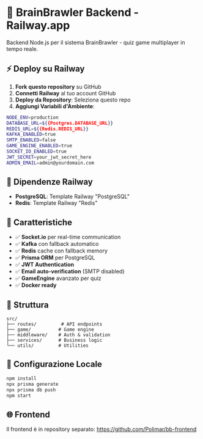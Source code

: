 # 🚂 BrainBrawler Backend - Railway.app

Backend Node.js per il sistema BrainBrawler - quiz game multiplayer in tempo reale.

## ⚡ Deploy su Railway

1. **Fork questo repository** su GitHub
2. **Connetti Railway** al tuo account GitHub
3. **Deploy da Repository**: Seleziona questo repo
4. **Aggiungi Variabili d'Ambiente**:

```bash
NODE_ENV=production
DATABASE_URL=${{Postgres.DATABASE_URL}}
REDIS_URL=${{Redis.REDIS_URL}}
KAFKA_ENABLED=true
SMTP_ENABLED=false
GAME_ENGINE_ENABLED=true
SOCKET_IO_ENABLED=true
JWT_SECRET=your_jwt_secret_here
ADMIN_EMAIL=admin@yourdomain.com
```

## 🔗 Dipendenze Railway

- **PostgreSQL**: Template Railway "PostgreSQL"
- **Redis**: Template Railway "Redis"

## 🚀 Caratteristiche

- ✅ **Socket.io** per real-time communication
- ✅ **Kafka** con fallback automatico
- ✅ **Redis** cache con fallback memory
- ✅ **Prisma ORM** per PostgreSQL
- ✅ **JWT Authentication**
- ✅ **Email auto-verification** (SMTP disabled)
- ✅ **GameEngine** avanzato per quiz
- ✅ **Docker ready**

## 📂 Struttura

```
src/
├── routes/         # API endpoints
├── game/          # Game engine
├── middleware/    # Auth & validation
├── services/      # Business logic
└── utils/         # Utilities
```

## 🔧 Configurazione Locale

```bash
npm install
npx prisma generate
npx prisma db push
npm start
```

## 🌐 Frontend

Il frontend è in repository separato: https://github.com/Polimar/bb-frontend 